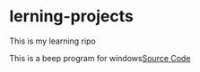 # lerning-projects
This is my learning ripo

This is a beep program for windows[Source Code](learning-projects/win_beep.py)
